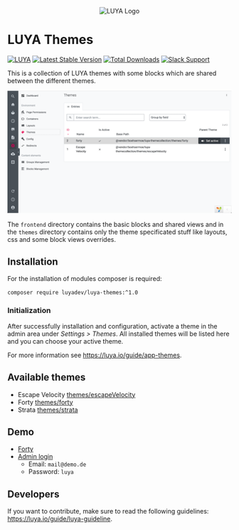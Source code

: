 <p align="center">
  <img src="https://raw.githubusercontent.com/luyadev/luya/master/docs/logo/luya-logo-0.2x.png" alt="LUYA Logo"/>
</p>

# LUYA Themes

[![LUYA](https://img.shields.io/badge/Powered%20by-LUYA-brightgreen.svg)](https://luya.io)
[![Latest Stable Version](https://poser.pugx.org/luyadev/luya-themes/v/stable)](https://packagist.org/packages/luyadev/luya-themes)
[![Total Downloads](https://poser.pugx.org/luyadev/luya-themes/downloads)](https://packagist.org/packages/luyadev/luya-themes)
[![Slack Support](https://img.shields.io/badge/Slack-luyadev-yellowgreen.svg)](https://slack.luya.io/)

This is a collection of LUYA themes with some blocks which are shared between the different themes.

![LUYA Themes management](https://github.com/luyadev/luya/raw/master/docs/guide/img/theme-management.png) 

The `frontend` directory contains the basic blocks and shared views and in the `themes` directory contains only the theme specificated stuff like layouts, css and some block views overrides.

## Installation

For the installation of modules composer is required:

```
composer require luyadev/luya-themes:^1.0
```

### Initialization 

After successfully installation and configuration, activate a theme in the admin area under *Settings > Themes*. All installed themes will be listed here and you can choose your active theme. 

For more information see https://luya.io/guide/app-themes.

## Available themes

- Escape Velocity [themes/escapeVelocity](./themes/escapeVelocity)
- Forty [themes/forty](./themes/forty)
- Strata [themes/strata](./themes/strata)

## Demo

- [Forty](http://forty.bennetklarhoelter.de/)
- [Admin login](http://forty.bennetklarhoelter.de/admin)
  - Email: `mail@demo.de`
  - Password: `luya`

## Developers

If you want to contribute, make sure to read the following guidelines: https://luya.io/guide/luya-guideline.
